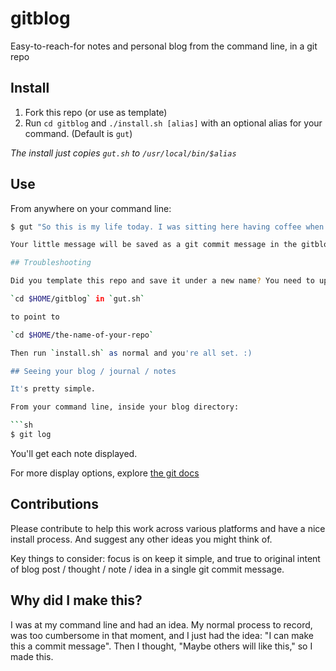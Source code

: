 # gitblog

Easy-to-reach-for notes and personal blog from the command line, in a git repo

## Install

1. Fork this repo (or use as template)
2. Run `cd gitblog` and `./install.sh [alias]` with an optional alias for your command. (Default is `gut`)

*The install just copies `gut.sh` to `/usr/local/bin/$alias`*

## Use

From anywhere on your command line:

```sh
$ gut "So this is my life today. I was sitting here having coffee when all of a sudden the phone wrang."```

Your little message will be saved as a git commit message in the gitblog repo. 

## Troubleshooting

Did you template this repo and save it under a new name? You need to update the line:

`cd $HOME/gitblog` in `gut.sh` 

to point to

`cd $HOME/the-name-of-your-repo` 

Then run `install.sh` as normal and you're all set. :)

## Seeing your blog / journal / notes

It's pretty simple.

From your command line, inside your blog directory:

```sh
$ git log
```

You'll get each note displayed. 

For more display options, explore [the git docs](https://git-scm.com/dochttps://git-scm.com/doc)

## Contributions

Please contribute to help this work across various platforms and have a nice install process. And suggest any other ideas you might think of. 

Key things to consider: focus is on keep it simple, and true to original intent of blog post / thought / note / idea in a single git commit message. 

## Why did I make this?

I was at my command line and had an idea. My normal process to record, was too cumbersome in that moment, and I just had the idea: "I can make this a commit message". Then I thought, "Maybe others will like this," so I made this.
